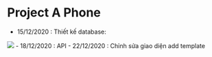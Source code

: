 # Project A Phone

- 15/12/2020 : Thiết kế database:
<img src="https://i.imgur.com/IoC2o2A.png">
- 18/12/2020 : API
- 22/12/2020 : Chỉnh sửa giao diện add template

